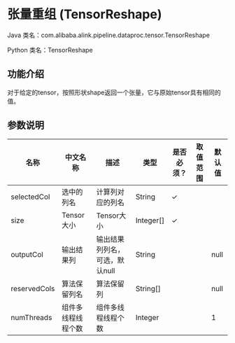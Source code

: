 # 张量重组 (TensorReshape)
Java 类名：com.alibaba.alink.pipeline.dataproc.tensor.TensorReshape

Python 类名：TensorReshape


## 功能介绍
对于给定的tensor，按照形状shape返回一个张量，它与原始tensor具有相同的值。

## 参数说明

| 名称 | 中文名称 | 描述 | 类型 | 是否必须？ | 取值范围 | 默认值 |
| --- | --- | --- | --- | --- | --- | --- |
| selectedCol | 选中的列名 | 计算列对应的列名 | String | ✓ |  |  |
| size | Tensor大小 | Tensor大小 | Integer[] | ✓ |  |  |
| outputCol | 输出结果列 | 输出结果列列名，可选，默认null | String |  |  | null |
| reservedCols | 算法保留列名 | 算法保留列 | String[] |  |  | null |
| numThreads | 组件多线程线程个数 | 组件多线程线程个数 | Integer |  |  | 1 |

